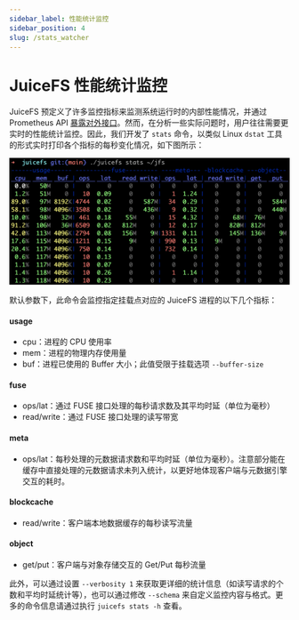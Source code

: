```yaml
---
sidebar_label: 性能统计监控
sidebar_position: 4
slug: /stats_watcher
---
```

# JuiceFS 性能统计监控

JuiceFS 预定义了许多监控指标来监测系统运行时的内部性能情况，并通过 Prometheus API [暴露对外接口](../administration/monitoring.md)。然而，在分析一些实际问题时，用户往往需要更实时的性能统计监控。因此，我们开发了 `stats` 命令，以类似 Linux `dstat` 工具的形式实时打印各个指标的每秒变化情况，如下图所示：

![stats_watcher](../images/juicefs_stats_watcher.png)

默认参数下，此命令会监控指定挂载点对应的 JuiceFS 进程的以下几个指标：

#### usage

- cpu：进程的 CPU 使用率
- mem：进程的物理内存使用量
- buf：进程已使用的 Buffer 大小；此值受限于挂载选项 `--buffer-size`

#### fuse

- ops/lat：通过 FUSE 接口处理的每秒请求数及其平均时延（单位为毫秒）
- read/write：通过 FUSE 接口处理的读写带宽

#### meta

- ops/lat：每秒处理的元数据请求数和平均时延（单位为毫秒）。注意部分能在缓存中直接处理的元数据请求未列入统计，以更好地体现客户端与元数据引擎交互的耗时。

#### blockcache

- read/write：客户端本地数据缓存的每秒读写流量

#### object

- get/put：客户端与对象存储交互的 Get/Put 每秒流量

此外，可以通过设置 `--verbosity 1` 来获取更详细的统计信息（如读写请求的个数和平均时延统计等），也可以通过修改 `--schema` 来自定义监控内容与格式。更多的命令信息请通过执行 `juicefs stats -h` 查看。
